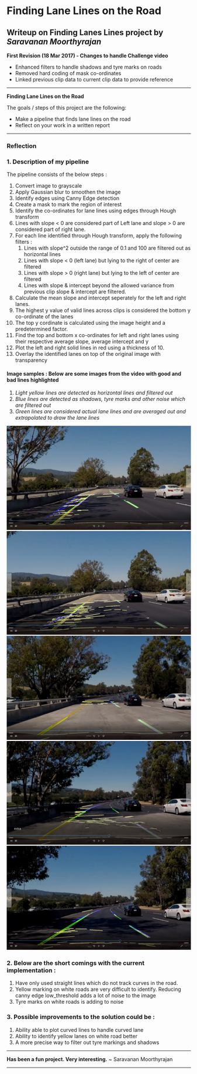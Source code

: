 # **Finding Lane Lines on the Road** 

## Writeup on Finding Lanes Lines project by *Saravanan Moorthyrajan*


**First Revision (18 Mar 2017) - Changes to handle Challenge video**
- Enhanced filters to handle shadows and tyre marks on roads
- Removed hard coding of mask co-ordinates
- Linked previous clip data to current clip data to provide reference

---

**Finding Lane Lines on the Road**

The goals / steps of this project are the following:
* Make a pipeline that finds lane lines on the road
* Reflect on your work in a written report


[//]: # (Image References)

[image1]: ./test_images/Challenge1.png "First Shadow"
[image2]: ./test_images/Challenge2.png "Shadow to White road"
[image3]: ./test_images/Challenge3.png "White road"
[image4]: ./test_images/Challenge4.png "White road to Shadow"
[image5]: ./test_images/Challenge5.png "Second Shadow"

---

### Reflection

### 1. Description of my pipeline

The pipeline consists of the below steps :

1.  Convert image to grayscale
1.  Apply Gaussian blur to smoothen the image
1.  Identify edges using Canny Edge detection
1.  Create a mask to mark the region of interest
1.  Identify the co-ordinates for lane lines using edges through Hough transform
1.  Lines with slope < 0 are considered part of Left lane and slope > 0 are considered part of right lane.
1.  For each line identified through Hough transform, apply the following filters :
    1. Lines with slope^2 outside the range of 0.1 and 100 are filtered out as horizontal lines
    1. Lines with slope < 0 (left lane) but lying to the right of center are filtered
    1. Lines with slope > 0 (right lane) but lying to the left of center are filtered
    1. Lines with slope & intercept beyond the allowed variance from previous clip slope & intercept are filtered.
1.  Calculate the mean slope and intercept seperately for the left and right lanes.
1.  The highest y value of valid lines across clips is considered the bottom y co-ordinate of the lanes
1.  The top y cordinate is calculated using the image height and a predetermined factor.
1.  Find the top and bottom x co-ordinates for left and right lanes using their respective average slope, average intercept and y
1.  Plot the left and right solid lines in red using a thickness of 10.
1.  Overlay the identified lanes on top of the original image with transparency

#### Image samples : Below are some images from the video with good and bad lines highlighted
1.  *Light yellow lines are detected as horizontal lines and filtered out*
1.  *Blue lines are detected as shadows, tyre marks and other noise which are filtered out*
1.  *Green lines are considered actual lane lines and are averaged out and extrapolated to draw the lane lines*

![alt text][image1] ![alt text][image2] ![alt text][image3] ![alt text][image4] ![alt text][image5]


### 2. Below are the short comings with the current implementation : 

1. Have only used straight lines which do not track curves in the road.
1. Yellow marking on white roads are very difficult to identify.  Reducing canny edge low_threshold adds a lot of noise to the image
1. Tyre marks on white roads is adding to noise


### 3. Possible improvements to the solution could be :

1. Ability able to plot curved lines to handle curved lane
1. Ability to identify yellow lanes on white road better
1. A more precise way to filter out tyre markings and shadows


---

**Has been a fun project.  Very interesting.** 				  ~   Saravanan Moorthyrajan

---